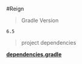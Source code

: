 #Reign 

> Gradle Version

    6.5

> project dependencies

   [ **dependencies.gradle**](https://github.com/Jparrgam/reign/blob/main/dependencies.gradle)
